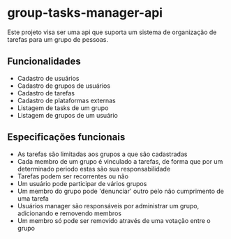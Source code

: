 # group-tasks-manager-api

Este projeto visa ser uma api que suporta um sistema de organização de tarefas para um grupo de pessoas. 

## Funcionalidades

- Cadastro de usuários
- Cadastro de grupos de usuários
- Cadastro de tarefas
- Cadastro de plataformas externas
- Listagem de tasks de um grupo
- Listagem de grupos de um usuário

## Especificações funcionais

- As tarefas são limitadas aos grupos a que são cadastradas
- Cada membro de um grupo é vinculado a tarefas, de forma que por um determinado periodo estas são sua responsabilidade
- Tarefas podem ser recorrentes ou não
- Um usuário pode participar de vários grupos
- Um membro do grupo pode 'denunciar' outro pelo não cumprimento de uma tarefa
- Usuários manager são responsáveis por administrar um grupo, adicionando e removendo membros
- Um membro só pode ser removido através de uma votação entre o grupo 
